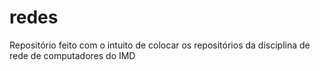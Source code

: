 # redes
Repositório feito com o intuito de colocar os repositórios da disciplina de rede de computadores do IMD
